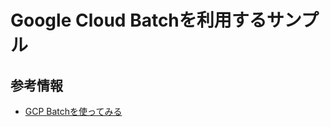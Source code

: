 Google Cloud Batchを利用するサンプル
====================


## 参考情報

- [GCP Batchを使ってみる](https://engineer-boost.com/google-cloud/?p=355)
